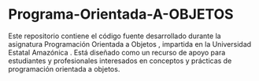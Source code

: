 # Programa-Orientada-A-OBJETOS

Este repositorio contiene el código fuente desarrollado durante la asignatura Programación Orientada a Objetos , impartida en la Universidad Estatal Amazónica . Está diseñado como un recurso de apoyo para estudiantes y profesionales interesados ​​en conceptos y prácticas de programación orientada a objetos.
